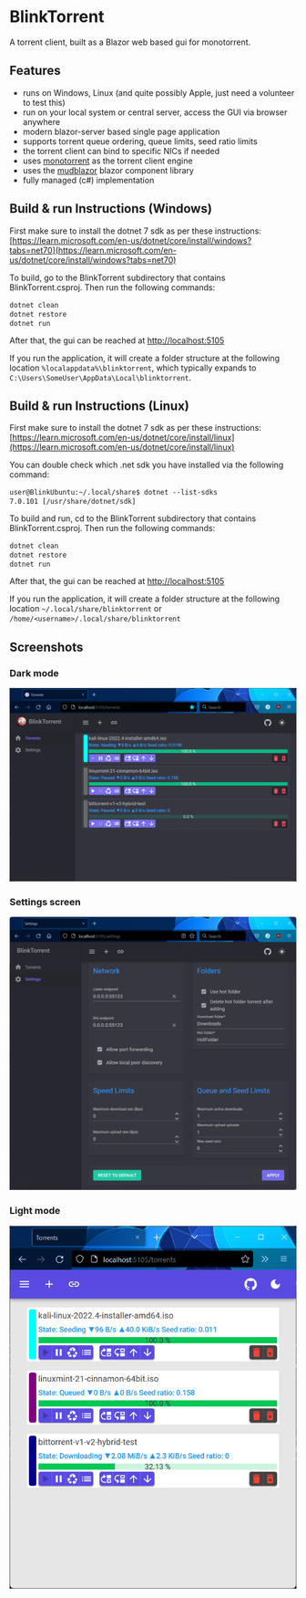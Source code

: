 # BlinkTorrent
A torrent client, built as a Blazor web based gui for monotorrent.

## Features

- runs on Windows, Linux (and quite possibly Apple, just need a volunteer to test this)
- run on your local system or central server, access the GUI via browser anywhere
- modern blazor-server based single page application
- supports torrent queue ordering, queue limits, seed ratio limits
- the torrent client can bind to specific NICs if needed
- uses [monotorrent](https://github.com/alanmcgovern/monotorrent) as the torrent client engine
- uses the [mudblazor](https://www.mudblazor.com) blazor component library
- fully managed (c#) implementation

## Build & run Instructions (Windows)

First make sure to install the dotnet 7 sdk as per these instructions: [https://learn.microsoft.com/en-us/dotnet/core/install/windows?tabs=net70](https://learn.microsoft.com/en-us/dotnet/core/install/windows?tabs=net70)

To build, go to the BlinkTorrent subdirectory that contains BlinkTorrent.csproj. Then run the following commands:

    dotnet clean
    dotnet restore
    dotnet run

After that, the gui can be reached at [http://localhost:5105](http://localhost:5105)

If you run the application, it will create a folder structure at the following location `%localappdata%\blinktorrent`, which typically expands to `C:\Users\SomeUser\AppData\Local\blinktorrent`.

## Build & run Instructions (Linux)

First make sure to install the dotnet 7 sdk as per these instructions: [https://learn.microsoft.com/en-us/dotnet/core/install/linux](https://learn.microsoft.com/en-us/dotnet/core/install/linux)

You can double check which .net sdk you have installed via the following command:

    user@BlinkUbuntu:~/.local/share$ dotnet --list-sdks
    7.0.101 [/usr/share/dotnet/sdk]

To build and run, cd to the BlinkTorrent subdirectory that contains BlinkTorrent.csproj. Then run the following commands:

    dotnet clean
    dotnet restore
    dotnet run

After that, the gui can be reached at [http://localhost:5105](http://localhost:5105)

If you run the application, it will create a folder structure at the following location `~/.local/share/blinktorrent` or `/home/<username>/.local/share/blinktorrent`

## Screenshots

### Dark mode
![BlinkTorrent dark mode](https://github.com/jpmikkers/BlinkTorrent/blob/main/Screenshots/screendark.png)

### Settings screen
![BlinkTorrent dark mode](https://github.com/jpmikkers/BlinkTorrent/blob/main/Screenshots/settingsdark.png)

### Light mode
![BlinkTorrent light mode](https://github.com/jpmikkers/BlinkTorrent/blob/main/Screenshots/screenlight.png)
